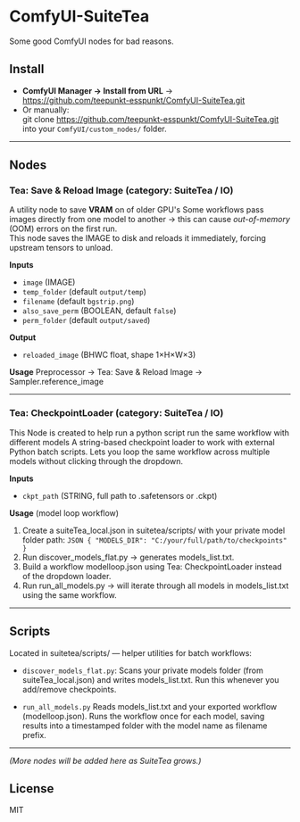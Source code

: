 # ComfyUI-SuiteTea

Some good ComfyUI nodes for bad reasons.

## Install
- **ComfyUI Manager → Install from URL** →  
  https://github.com/teepunkt-esspunkt/ComfyUI-SuiteTea.git
- Or manually:  
  git clone https://github.com/teepunkt-esspunkt/ComfyUI-SuiteTea.git  
  into your `ComfyUI/custom_nodes/` folder.

---

## Nodes

### Tea: Save & Reload Image (category: SuiteTea / IO)

A utility node to save **VRAM** on of older GPU's
Some workflows pass images directly from one model to another → this can cause *out-of-memory* (OOM) errors on the first run.  
This node saves the IMAGE to disk and reloads it immediately, forcing upstream tensors to unload.

**Inputs**
- `image` (IMAGE)  
- `temp_folder` (default `output/temp`)  
- `filename` (default `bgstrip.png`)  
- `also_save_perm` (BOOLEAN, default `false`)  
- `perm_folder` (default `output/saved`)  

**Output**
- `reloaded_image` (BHWC float, shape 1×H×W×3)

**Usage**
Preprocessor → Tea: Save & Reload Image → Sampler.reference_image

---

### Tea: CheckpointLoader (category: SuiteTea / IO)

This Node is created to help run a python script run the same workflow with different models
A string-based checkpoint loader to work with external Python batch scripts.
Lets you loop the same workflow across multiple models without clicking through the dropdown.

**Inputs**
- `ckpt_path` (STRING, full path to .safetensors or .ckpt)  

**Usage** (model loop workflow)
1. Create a suiteTea_local.json in suitetea/scripts/ with your private model folder path: 
```JSON { "MODELS_DIR": "C:/your/full/path/to/checkpoints" }```
2. Run discover_models_flat.py → generates models_list.txt.
3. Build a workflow modelloop.json using Tea: CheckpointLoader instead of the dropdown loader.
4. Run run_all_models.py → will iterate through all models in models_list.txt using the same workflow.

---

## Scripts

Located in suitetea/scripts/ — helper utilities for batch workflows:

- ```discover_models_flat.py```:
  Scans your private models folder (from suiteTea_local.json) and writes models_list.txt.
Run this whenever you add/remove checkpoints.

- ```run_all_models.py```
  Reads models_list.txt and your exported workflow (modelloop.json).
  Runs the workflow once for each model, saving results into a timestamped folder with the model name as filename prefix.

---

*(More nodes will be added here as SuiteTea grows.)*

## License
MIT
